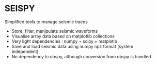 # SEISPY

Simplified tools to manage seismic traces  
* Store, filter, manipulate seismic waveforms  
* Visualise array data based on matplotlib collections  
* Very light dependencies : numpy + scipy + matplotib
* Save and load seismic data using numpy npz format (system independent)
* No dependency to obspy, although conversion from obspy is handled
